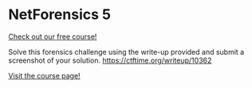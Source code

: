 # NetForensics 5

[Check out our free course!](https://academy.hoppersroppers.org/mod/page/view.php?id=603)

Solve this forensics challenge using the write-up provided and submit a screenshot of your solution. <https://ctftime.org/writeup/10362> 

[Visit the course page!](https://academy.hoppersroppers.org/mod/assign/view.php?id=603)
 